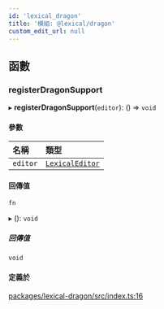 ```yaml
---
id: 'lexical_dragon'
title: '模組: @lexical/dragon'
custom_edit_url: null
---
```


## 函數

### registerDragonSupport

▸ **registerDragonSupport**(`editor`): () => `void`

#### 參數

| 名稱     | 類型                                                   |
| :------- | :----------------------------------------------------- |
| `editor` | [`LexicalEditor`](../classes/lexical.LexicalEditor.md) |

#### 回傳值

`fn`

▸ (): `void`

##### 回傳值

`void`

#### 定義於

[packages/lexical-dragon/src/index.ts:16](https://github.com/facebook/lexical/tree/main/packages/lexical-dragon/src/index.ts#L16)
